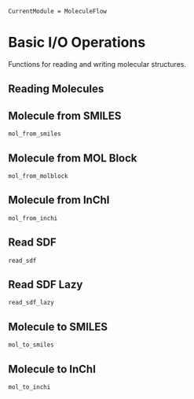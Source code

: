 ```@meta
CurrentModule = MoleculeFlow
```

# Basic I/O Operations

Functions for reading and writing molecular structures.

## Reading Molecules

## Molecule from SMILES

```@docs
mol_from_smiles
```

## Molecule from MOL Block

```@docs
mol_from_molblock
```

## Molecule from InChI

```@docs
mol_from_inchi
```

## Read SDF

```@docs
read_sdf
```

## Read SDF Lazy

```@docs
read_sdf_lazy
```

## Molecule to SMILES

```@docs
mol_to_smiles
```

## Molecule to InChI

```@docs
mol_to_inchi
```

